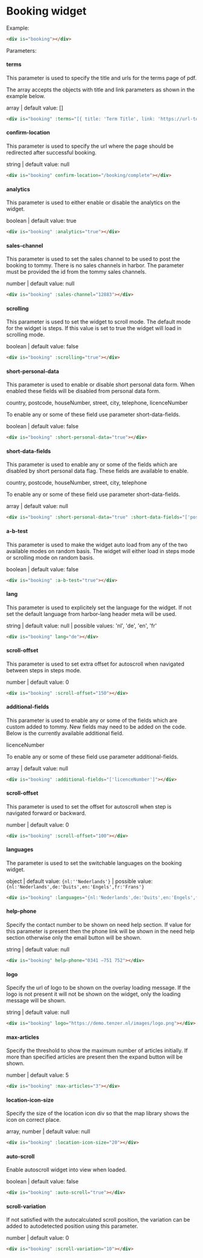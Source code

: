 # Booking widget

Example:
```html
<div is="booking"></div>
```

Parameters:
#### terms

This parameter is used to specify the title and urls for the terms page of pdf.

The array accepts the objects with title and link parameters as shown in the example below.

array | default value: []
```html
<div is="booking" :terms="[{ title: 'Term Title', link: 'https://url-to-term-link' }]"></div>
```

#### confirm-location

This parameter is used to specify the url where the page should be redirected after successful booking.

string | default value: null
```html
<div is="booking" confirm-location="/booking/complete"></div>
```

#### analytics

This parameter is used to either enable or disable the analytics on the widget.

boolean | default value: true
```html
<div is="booking" :analytics="true"></div>
```

#### sales-channel

This parameter is used to set the sales channel to be used to post the booking to tommy. There is no sales channels in harbor. The parameter must be provided the id from the tommy sales channels.

number | default value: null
```html
<div is="booking" :sales-channel="12883"></div>
```

#### scrolling

This parameter is used to set the widget to scroll mode. The default mode for the widget is steps. If this value is set to true the widget will load in scrolling mode.

boolean | default value: false
```html
<div is="booking" :scrolling="true"></div>
```

#### short-personal-data

This parameter is used to enable or disable short personal data form. When enabled these fields will be disabled from personal data form.

country, postcode, houseNumber, street, city, telephone, licenceNumber

To enable any or some of these field use parameter short-data-fields.

boolean | default value: false
```html
<div is="booking" :short-personal-data="true"></div>
```

#### short-data-fields

This parameter is used to enable any or some of the fields which are disabled by short personal data flag. These fields are available to enable.

country, postcode, houseNumber, street, city, telephone

To enable any or some of these field use parameter short-data-fields.

array | default value: null
```html
<div is="booking" :short-personal-data="true" :short-data-fields="['postcode','houseNumber']"></div>
```

#### a-b-test

This parameter is used to make the widget auto load from any of the two available modes on random basis. The widget will either load in steps mode or scrolling mode on random basis.

boolean | default value: false
```html
<div is="booking" :a-b-test="true"></div>
```

#### lang

This parameter is used to explicitely set the language for the widget. If not set the default language from harbor-lang header meta will be used.

string | default value: null | possible values: 'nl', 'de', 'en', 'fr'
```html
<div is="booking" lang="de"></div>
```

#### scroll-offset

This parameter is used to set extra offset for autoscroll when navigated between steps in steps mode.

number | default value: 0
```html
<div is="booking" :scroll-offset="150"></div>
```

#### additional-fields

This parameter is used to enable any or some of the fields which are custom added to tommy. New fields may need to be added on the code. Below is the currently available additional field.

licenceNumber

To enable any or some of these field use parameter additional-fields.

array | default value: null
```html
<div is="booking" :additional-fields="['licenceNumber']"></div>
```

#### scroll-offset

This parameter is used to set the offset for autoscroll when step is navigated forward or backward.

number | default value: 0
```html
<div is="booking" :scroll-offset="100"></div>
```

#### languages

The parameter is used to set the switchable languages on the booking widget.

object | default value: `{nl:''Nederlands'}` | possible value: `{nl:'Nederlands',de:'Duits',en:'Engels',fr:'Frans'}`
```html
<div is="booking" :languages="{nl:'Nederlands',de:'Duits',en:'Engels',fr:'Frans'}"></div>
```

#### help-phone

Specify the contact number to be shown on need help section. If value for this parameter is present then the phone link will be shown in the need help section otherwise only the email button will be shown.

string | default value: null
```html
<div is="booking" help-phone="0341 –751 752"></div>
```

#### logo

Specify the url of logo to be shown on the overlay loading message. If the logo is not present it will not be shown on the widget, only the loading message will be shown.

string | default value: null
```html
<div is="booking" logo="https://demo.tenzer.nl/images/logo.png"></div>
```

#### max-articles

Specify the threshold to show the maximum number of articles initially. If more than specified articles are present then the expand button will be shown.

number | default value: 5
```html
<div is="booking" :max-articles="3"></div>
```

#### location-icon-size

Specify the size of the location icon div so that the map library shows the icon on correct place.

array, number | default value: null
```html
<div is="booking" :location-icon-size="20"></div>
```

#### auto-scroll

Enable autoscroll widget into view when loaded.

boolean | default value: false
```html
<div is="booking" :auto-scroll="true"></div>
```

#### scroll-variation

If not satisfied with the autocalculated scroll position, the variation can be added to autodetected position using this parameter.

number | default value: 0
```html
<div is="booking" :scroll-variation="10"></div>
```
